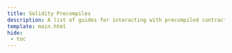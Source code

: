 ```yaml
---
title: Solidity Precompiles
description: A list of guides for interacting with precompiled contracts on Moonbeam, enabling you to interact with Substrate features using the Ethereum API.
template: main.html
hide: 
 - toc
---
```


<h1 class='subsection-title'></h1>
<div class='subsection-wrapper'></div>
